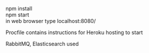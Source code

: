 npm install  
npm start  
in web browser type localhost:8080/  

Procfile contains instructions for Heroku hosting to start

RabbitMQ, Elasticsearch used
